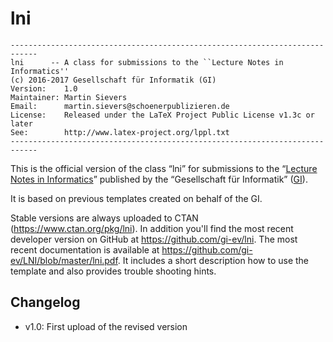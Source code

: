 # lni

```
----------------------------------------------------------------------------
lni      -- A class for submissions to the ``Lecture Notes in Informatics''
(c) 2016-2017 Gesellschaft für Informatik (GI)
Version:    1.0
Maintainer: Martin Sievers
Email:      martin.sievers@schoenerpublizieren.de
License:    Released under the LaTeX Project Public License v1.3c or later
See:        http://www.latex-project.org/lppl.txt
----------------------------------------------------------------------------
```

This is the official version of the class “lni” for submissions to the
“[Lecture Notes in Informatics]” published by the “Gesellschaft für Informatik”
([GI]).

It is based on previous templates created on behalf of the GI.

Stable versions are always uploaded to CTAN (<https://www.ctan.org/pkg/lni>).
In addition you'll find the most recent developer version on GitHub at <https://github.com/gi-ev/lni>.
The most recent documentation is available at <https://github.com/gi-ev/LNI/blob/master/lni.pdf>.
It includes a short description how to use the template and also provides trouble shooting hints.

## Changelog

* v1.0: First upload of the revised version

  [GI]: https://www.gi.de/
  [Lecture Notes in Informatics]: https://www.gi.de/service/publikationen/lni.html
